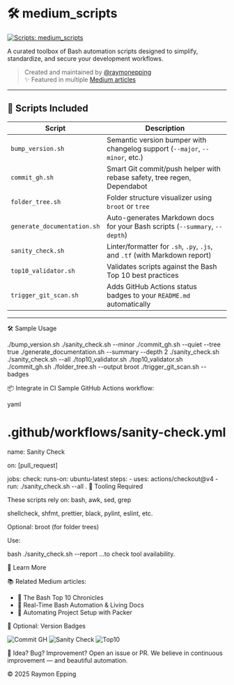 # 🛠️ medium_scripts
[![Scripts: medium_scripts](https://img.shields.io/badge/scripts-7%20validated-brightgreen?logo=gnu-bash&logoColor=white&label=Shell%20Scripts&style=for-the-badge)](https://github.com/raymonepping/medium_scripts)

A curated toolbox of Bash automation scripts designed to simplify, standardize, and secure your development workflows.

> Created and maintained by [@raymonepping](https://github.com/raymonepping)  
> ✨ Featured in multiple [Medium articles](https://medium.com/@raymonepping)

---

## 📜 Scripts Included

| Script                        | Description                                                                   |
|-------------------------------|-------------------------------------------------------------------------------|
| `bump_version.sh`             | Semantic version bumper with changelog support (`--major`, `--minor`, etc.)   |
| `commit_gh.sh`                | Smart Git commit/push helper with rebase safety, tree regen, Dependabot       |
| `folder_tree.sh`              | Folder structure visualizer using `broot` or `tree`                           |
| `generate_documentation.sh`   | Auto-generates Markdown docs for your Bash scripts (`--summary`, `--depth`)   |
| `sanity_check.sh`             | Linter/formatter for `.sh`, `.py`, `.js`, and `.tf` (with Markdown report)    |
| `top10_validator.sh`          | Validates scripts against the Bash Top 10 best practices                      |
| `trigger_git_scan.sh`         | Adds GitHub Actions status badges to your `README.md` automatically           |

---

🛠️ Sample Usage

./bump_version.sh ./sanity_check.sh --minor
./commit_gh.sh --quiet --tree true
./generate_documentation.sh --summary --depth 2 ./sanity_check.sh
./sanity_check.sh --all ./top10_validator.sh
./top10_validator.sh ./commit_gh.sh
./folder_tree.sh --output broot
./trigger_git_scan.sh --badges

📦 Integrate in CI
Sample GitHub Actions workflow:

yaml

# .github/workflows/sanity-check.yml
name: Sanity Check

on: [pull_request]

jobs:
  check:
    runs-on: ubuntu-latest
    steps:
      - uses: actions/checkout@v4
      - run: ./sanity_check.sh --all .
🧪 Tooling Required

These scripts rely on:
bash, awk, sed, grep

shellcheck, shfmt, prettier, black, pylint, eslint, etc.

Optional: broot (for folder trees)

Use:

bash
./sanity_check.sh --report
...to check tool availability.

🧠 Learn More

📚 Related Medium articles:
- 🧩 The Bash Top 10 Chronicles
- 🚀 Real-Time Bash Automation & Living Docs
- 🔧 Automating Project Setup with Packer

🧰 Optional: Version Badges

![Commit GH](https://img.shields.io/badge/commit_gh-v1.0.4-blue)
![Sanity Check](https://img.shields.io/badge/sanity_check-pass-brightgreen)
![Top10](https://img.shields.io/badge/top10_validator-2.1.4-yellow)

🧠 Idea? Bug? Improvement?
Open an issue or PR. We believe in continuous improvement — and beautiful automation.

© 2025 Raymon Epping